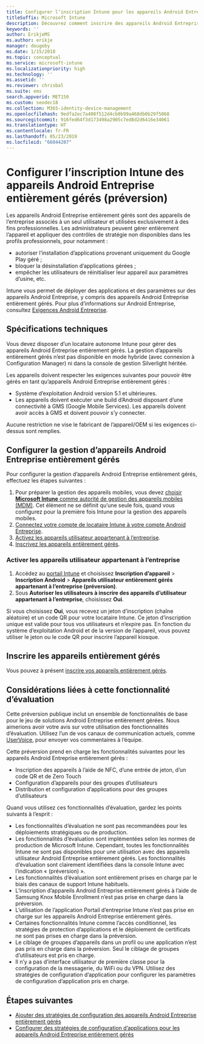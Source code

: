 ```yaml
---
title: Configurer l’inscription Intune pour les appareils Android Entreprise entièrement gérés
titleSuffix: Microsoft Intune
description: Découvrez comment inscrire des appareils Android Entreprise entièrement gérés dans Intune.
keywords: ''
author: ErikjeMS
ms.author: erikje
manager: dougeby
ms.date: 1/15/2018
ms.topic: conceptual
ms.service: microsoft-intune
ms.localizationpriority: high
ms.technology: ''
ms.assetid: ''
ms.reviewer: chrisbal
ms.suite: ems
search.appverid: MET150
ms.custom: seodec18
ms.collection: M365-identity-device-management
ms.openlocfilehash: 9edfa2ec7a408f512d4cb0b99a468db0b29f5868
ms.sourcegitcommit: 916fed64f3d173498a2905c7ed8d2d6416e34061
ms.translationtype: HT
ms.contentlocale: fr-FR
ms.lasthandoff: 05/23/2019
ms.locfileid: "66044207"
---
```

# <a name="set-up-intune-enrollment-of-android-enterprise-fully-managed-devices-preview"></a>Configurer l’inscription Intune des appareils Android Entreprise entièrement gérés (préversion)

Les appareils Android Entreprise entièrement gérés sont des appareils de l’entreprise associés à un seul utilisateur et utilisées exclusivement à des fins professionnelles. Les administrateurs peuvent gérer entièrement l’appareil et appliquer des contrôles de stratégie non disponibles dans les profils professionnels, pour notamment :
- autoriser l’installation d’applications provenant uniquement du Google Play géré ;
- bloquer la désinstallation d’applications gérées ;
- empêcher les utilisateurs de réinitialiser leur appareil aux paramètres d’usine, etc.

Intune vous permet de déployer des applications et des paramètres sur des appareils Android Entreprise, y compris des appareils Android Entreprise entièrement gérés. Pour plus d’informations sur Android Entreprise, consultez [Exigences Android Entreprise](https://support.google.com/work/android/answer/6174145?hl=en&ref_topic=6151012).

## <a name="technical-requirements"></a>Spécifications techniques

Vous devez disposer d’un locataire autonome Intune pour gérer des appareils Android Entreprise entièrement gérés. La gestion d’appareils entièrement gérés n’est pas disponible en mode hybride (avec connexion à Configuration Manager) ni dans la console de gestion Silverlight héritée.

Les appareils doivent respecter les exigences suivantes pour pouvoir être gérés en tant qu’appareils Android Entreprise entièrement gérés :

- Système d’exploitation Android version 5.1 et ultérieures.
- Les appareils doivent exécuter une build d’Android disposant d’une connectivité à GMS (Google Mobile Services). Les appareils doivent avoir accès à GMS et doivent pouvoir s’y connecter.

Aucune restriction ne vise le fabricant de l’appareil/OEM si les exigences ci-dessus sont remplies.

## <a name="set-up-android-enterprise-fully-managed-device-management"></a>Configurer la gestion d’appareils Android Entreprise entièrement gérés

Pour configurer la gestion d’appareils Android Entreprise entièrement gérés, effectuez les étapes suivantes :

1. Pour préparer la gestion des appareils mobiles, vous devez [choisir **Microsoft Intune** comme autorité de gestion des appareils mobiles (MDM)](mdm-authority-set.md). Cet élément ne se définit qu’une seule fois, quand vous configurez pour la première fois Intune pour la gestion des appareils mobiles.
2. [Connectez votre compte de locataire Intune à votre compte Android Entreprise](connect-intune-android-enterprise.md).
3. [Activez les appareils utilisateur appartenant à l’entreprise](#enable-corporate-owned-user-devices).
4. [Inscrivez les appareils entièrement gérés](#enroll-the-fully-managed-devices).

### <a name="enable-corporate-owned-user-devices"></a>Activer les appareils utilisateur appartenant à l’entreprise

1. Accédez au [portail Intune](https://portal.azure.com) et choisissez **Inscription d’appareil** > **Inscription Android** > **Appareils utilisateur entièrement gérés appartenant à l’entreprise (préversion)**.
2. Sous **Autoriser les utilisateurs à inscrire des appareils d’utilisateur appartenant à l’entreprise**, choisissez **Oui**.

Si vous choisissez **Oui**, vous recevez un jeton d’inscription (chaîne aléatoire) et un code QR pour votre locataire Intune. Ce jeton d’inscription unique est valide pour tous vos utilisateurs et n’expire pas. En fonction du système d’exploitation Android et de la version de l’appareil, vous pouvez utiliser le jeton ou le code QR pour inscrire l’appareil kiosque.

## <a name="enroll-the-fully-managed-devices"></a>Inscrire les appareils entièrement gérés
Vous pouvez à présent [inscrire vos appareils entièrement gérés](android-dedicated-devices-fully-managed-enroll.md).

## <a name="considerations-for-this-preview-feature"></a>Considérations liées à cette fonctionnalité d’évaluation
Cette préversion publique inclut un ensemble de fonctionnalités de base pour le jeu de solutions Android Entreprise entièrement gérées. Nous aimerions avoir votre avis sur votre utilisation des fonctionnalités d’évaluation. Utilisez l’un de vos canaux de communication actuels, comme [UserVoice](https://microsoftintune.uservoice.com/forums/291681-ideas?category_id=210853), pour envoyer vos commentaires à l’équipe.

Cette préversion prend en charge les fonctionnalités suivantes pour les appareils Android Entreprise entièrement gérés :
- Inscription des appareils à l’aide de NFC, d’une entrée de jeton, d’un code QR et de Zero Touch
- Configuration d’appareils pour des groupes d’utilisateurs
- Distribution et configuration d’applications pour des groupes d’utilisateurs


Quand vous utilisez ces fonctionnalités d’évaluation, gardez les points suivants à l’esprit :
- Les fonctionnalités d’évaluation ne sont pas recommandées pour les déploiements stratégiques ou de production. 
- Les fonctionnalités d’évaluation sont implémentées selon les normes de production de Microsoft Intune. Cependant, toutes les fonctionnalités Intune ne sont pas disponibles pour une utilisation avec des appareils utilisateur Android Entreprise entièrement gérés. Les fonctionnalités d’évaluation sont clairement identifiées dans la console Intune avec l’indication « (préversion) ». 
- Les fonctionnalités d’évaluation sont entièrement prises en charge par le biais des canaux de support Intune habituels.
- L’inscription d’appareils Android Entreprise entièrement gérés à l’aide de Samsung Knox Mobile Enrollment n’est pas prise en charge dans la préversion. 
- L’utilisation de l’application Portail d’entreprise Intune n’est pas prise en charge sur les appareils Android Entreprise entièrement gérés. 
- Certaines fonctionnalités Intune comme l’accès conditionnel, les stratégies de protection d’applications et le déploiement de certificats ne sont pas prises en charge dans la préversion. 
- Le ciblage de groupes d’appareils dans un profil ou une application n’est pas pris en charge dans la préversion. Seul le ciblage de groupes d’utilisateurs est pris en charge. 
- Il n’y a pas d’interface utilisateur de première classe pour la configuration de la messagerie, du WiFi ou du VPN. Utilisez des stratégies de configuration d’application pour configurer les paramètres de configuration d’application pris en charge.

## <a name="next-steps"></a>Étapes suivantes
- [Ajouter des stratégies de configuration des appareils Android Entreprise entièrement gérés](device-restrictions-android-for-work.md#device-owner-only)
- [Configurer des stratégies de configuration d’applications pour les appareils Android Entreprise entièrement gérés](app-configuration-policies-use-android.md)

